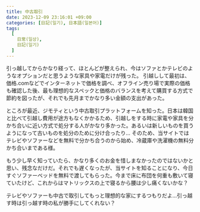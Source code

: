 ```yaml
---
title: 中古取引
date: 2023-12-09 23:16:01 +09:00
categories: [日記(일기), 日本語(일본어)]
tags:
  [
    日常(일상),
    日記(일기)
  ]
---
```

引っ越してからかなり経って、ほとんどが整えられ、今はソファとかテレビのようなオプションだと思うような家具や家電だけが残った。
引越しして最初は、価格.comなどでインターネットで価格を調べ、オフライン売り場で実際の価格も確認した後、最も理想的なスペックと価格のバランスを考えて購買する方式で節約を図ったが、それでも先月までかなり多い金額の支出があった。

ところが最近、ジモティという中古取引プラットフォームを知った。日本は韓国と比べて引越し費用が途方もなくかかるため、引越しをする時に家電や家具を分かち合いに近い方式で処分する人がかなり多かった。あるいは新しいものを買うようになって古いものを処分のために分け合ったり…
そのため、当サイトではテレビやソファーなどを無料で分かち合うのから始め、冷蔵庫や洗濯機の無料分かち合いまである様。

もう少し早く知っていたら、かなり多くのお金を惜しまなかったのではないかと思い、残念なだけだ。それでも遅くなったが、当サイトを知ることになり、今日すぐソファーベッドを無料で渡してもらった。今まで床に布団を何重も敷いて寝ていたけど、これからはマトリックスの上で寝るから腰は少し痛くないかな？

テレビやソファーも中古で取引してもっと理想的な家にするつもりだよ…引っ越す時は引っ越す時の私が勝手にしてくれない？